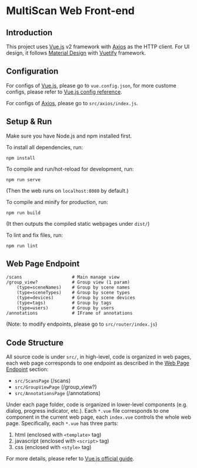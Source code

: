 # MultiScan Web Front-end

## Introduction
This project uses [Vue.js](https://v2.vuejs.org/) v2 framework with [Axios](https://axios-http.com/) as the HTTP client. For UI design, it follows [Material Design](https://material.io/design) with [Vuetify](https://vuetifyjs.com/en/) framework.

## Configuration
For configs of [Vue.js](https://v2.vuejs.org/), please go to `vue.config.json`, for more custome configs, please refer to [Vue.js config reference](https://cli.vuejs.org/config/).

For configs of [Axios](https://axios-http.com/), please go to `src/axios/index.js`.

## Setup & Run
Make sure you have Node.js and npm installed first.

To install all dependencies, run:
```shell
npm install
```

To compile and run/hot-reload for development, run:
```shell
npm run serve
```
(Then the web runs on `localhost:8080` by default.)

To compile and minify for production, run:
```shell
npm run build
```
(It then outputs the compiled static webpages under `dist/`)

To lint and fix files, run:
```shell
npm run lint
```

## Web Page Endpoint
```
/scans                   # Main manage view
/group_view?             # Group view (1 param)
    (type=sceneNames)    # Group by scene names
    (type=sceneTypes)    # Group by scene types
    (type=devices)       # Group by scene devices
    (type=tags)          # Group by tags
    (type=users)         # Group by users
/annotations             # IFrame of annotations
```
(Note: to modify endpoints, please go to `src/router/index.js`)

## Code Structure

All source code is under `src/`, in high-level, code is organized in web pages, each web page corresponds to one endpoint as described in the [Web Page Endpoint](#web-page-endpoint) section:

- `src/ScansPage` (/scans)
- `src/GroupViewPage` (/group_view?)
- `src/AnnotationsPage` (/annotations)

Under each page folder, code is organized in lower-level components (e.g. dialog, progress indicator, etc.). Each `*.vue` file corresponds to one component in the current web page, each `index.vue` controls the whole web page. Specifically, each `*.vue` has three parts:

1. html (enclosed with `<template>` tag)
2. javascript (enclosed with `<script>` tag)
3. css (enclosed with `<style>` tag)

For more details, please refer to [Vue.js official guide](https://v2.vuejs.org/v2/guide/).
